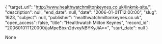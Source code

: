 {
  "target_url": "http://www.healthwatchmiltonkeynes.co.uk/linkmk-site/", 
  "description": null, 
  "end_date": null, 
  "date": "2006-01-01T12:00:00", 
  "slug": 1623, 
  "subject": null, 
  "publisher": "healthwatchmiltonkeynes.co.uk", 
  "open_access": false, 
  "title": "Healthwatch Milton Keynes", 
  "record_id": "20060101T120000/jaMpeBbxn2dvxyNBYKyJiA==", 
  "start_date": null
}

None